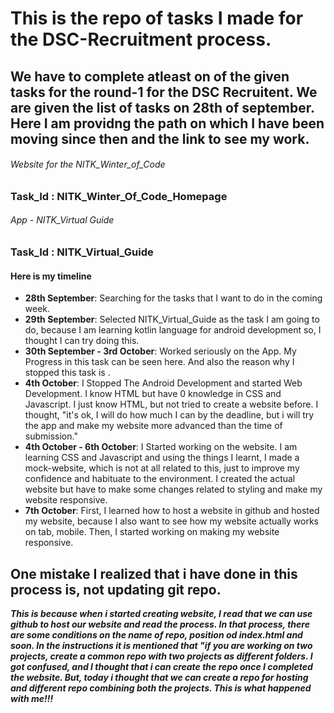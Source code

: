 # This is the repo of tasks I made for the DSC-Recruitment process.

## We have to complete atleast on of the given tasks for the round-1 for the DSC Recruitent. We are given the list of tasks on 28th of september. Here I am providng the path on which I have been moving since then and the link to see my work. 

###### _Website for the NITK_Winter_of_Code_
### Task_Id : NITK_Winter_Of_Code_Homepage 

###### _App - NITK_Virtual Guide_
### Task_Id : NITK_Virtual_Guide

#### Here is my timeline

- **28th September**: Searching for the tasks that I want to do in the coming week.
- **29th September**: Selected NITK_Virtual_Guide as the task I am going to do, because I am learning kotlin language for android development so, I thought I can try doing this.
- **30th September - 3rd October**: Worked seriously on the App. My Progress in this task can be seen here. And also the reason why I stopped this task is .
- **4th October**: I Stopped The Android Development and started Web Development. I know HTML but have 0 knowledge in CSS and Javascript. I just know HTML, but not tried to create a website before. I thought, "it's ok, I will do how much I can by the deadline, but i will try the app and make my website more advanced than the time of submission."
- **4th October - 6th October**: I Started working on the website. I am learning CSS and Javascript and using the things I learnt, I made a mock-website, which is not at all related to this, just to improve my confidence and habituate to the environment. I created the actual website but have to make some changes related to styling and make my website responsive.
- **7th October**: First, I learned how to host a website in github and hosted my website, because I also want to see how my website actually works on tab, mobile. Then, I started working on making my website responsive.

## One mistake I realized that i have done in this process is, not updating git repo.
***This is because when i started creating website, I read that we can use github to host our website and read the process. In that process, there are some conditions on the name of repo, position od index.html and soon. In the instructions it is mentioned that "if you are working on two projects, create a common repo with two projects as different folders. I got confused, and I thought that i can create the repo once I completed the website. But, today i thought that we can create a repo for hosting and different repo combining both the projects. This is what happened with me!!!***
